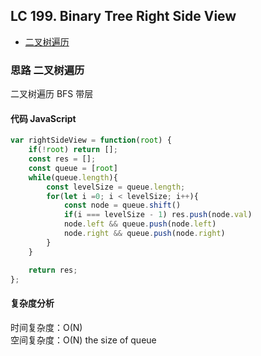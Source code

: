 ## LC 199. Binary Tree Right Side View

- [二叉树遍历](#思路-二叉树遍历)

### 思路 二叉树遍历

二叉树遍历 BFS 带层

#### 代码 JavaScript

```JavaScript
var rightSideView = function(root) {
    if(!root) return [];
    const res = [];
    const queue = [root]
    while(queue.length){
        const levelSize = queue.length;
        for(let i =0; i < levelSize; i++){
            const node = queue.shift()
            if(i === levelSize - 1) res.push(node.val)
            node.left && queue.push(node.left)
            node.right && queue.push(node.right)
        }
    }

    return res;
};

```

#### 复杂度分析

时间复杂度：O(N) </br>
空间复杂度：O(N) the size of queue
